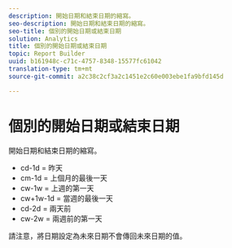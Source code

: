 ```yaml
---
description: 開始日期和結束日期的縮寫。
seo-description: 開始日期和結束日期的縮寫。
seo-title: 個別的開始日期或結束日期
solution: Analytics
title: 個別的開始日期或結束日期
topic: Report Builder
uuid: b161948c-c71c-4757-8348-15577fc61042
translation-type: tm+mt
source-git-commit: a2c38c2cf3a2c1451e2c60e003ebe1fa9bfd145d

---
```



# 個別的開始日期或結束日期

開始日期和結束日期的縮寫。

* cd-1d = 昨天
* cm-1d = 上個月的最後一天
* cw-1w = 上週的第一天
* cw+1w-1d = 當週的最後一天
* cd-2d = 兩天前
* cw-2w = 兩週前的第一天

請注意，將日期設定為未來日期不會傳回未來日期的值。
